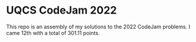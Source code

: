 # UQCS CodeJam 2022

This repo is an assembly of my solutions to the 2022 CodeJam problems. I came 12th with a total of 301.11 points.
